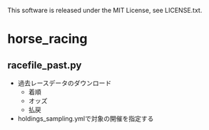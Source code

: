 This software is released under the MIT License, see LICENSE.txt.

# horse_racing

## racefile_past.py

- 過去レースデータのダウンロード
  - 着順
  - オッズ
  - 払戻
- holdings_sampling.ymlで対象の開催を指定する
